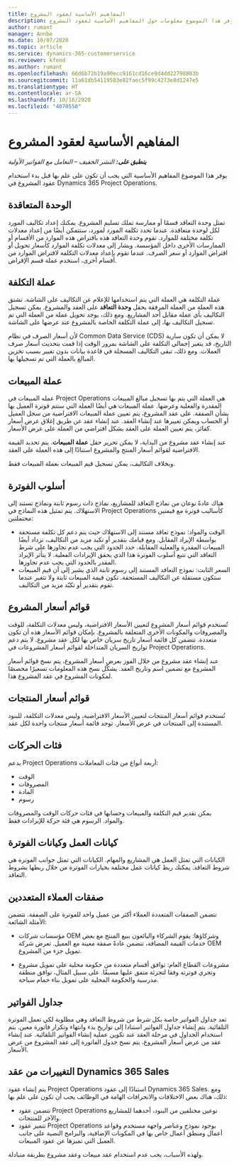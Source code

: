 ```yaml
---
title: المفاهيم الأساسية لعقود المشروع
description: يوفر هذا الموضوع معلومات حول المفاهيم الأساسية لعقود المشروع.
author: rumant
manager: Annbe
ms.date: 10/07/2020
ms.topic: article
ms.service: dynamics-365-customerservice
ms.reviewer: kfend
ms.author: rumant
ms.openlocfilehash: 66d6b72b19a90ecc9161cd16ce9d4dd22798803b
ms.sourcegitcommit: 11a61db54119503e82faec5f99c4273e8d1247e5
ms.translationtype: HT
ms.contentlocale: ar-SA
ms.lasthandoff: 10/16/2020
ms.locfileid: "4070550"
---
```

# <a name="key-concepts-of-project-contracts"></a>المفاهيم الأساسية لعقود المشروع

_**ينطبق على:** النشر الخفيف – التعامل مع الفواتير الأولية_

يوفر هذا الموضوع المفاهيم الأساسية التي يجب أن تكون على علم بها قبل بدء استخدام عقود المشروع في Dynamics 365 Project Operations.

## <a name="contracting-unit"></a>الوحدة المتعاقدة

تمثل وحدة التعاقد قسمًا أو ممارسة تملك تسليم المشروع. يمكنك إعداد تكاليف المورد لكل لوحدة متعاقدة. عندما تحدد تكلفة المورد لمورد، ستتمكن أيضًا من إعداد معدلات تكلفة مختلفة للموارد. تقوم وحدة التعاقد هذه باقتراض هذه الموارد من الأقسام أو الممارسات الأخرى داخل المؤسسة. ويشار إلى معدلات تكلفة الموارد كأسعار تحويل أو اقتراض الموارد أو سعر الصرف. عندما تقوم بإعداد معدلات التكلفة لاقتراض الموارد من أقسام أخرى، استخدم عملة قسم الإقراض.

## <a name="cost-currency"></a>عملة التكلفة

عملة التكلفة هي العملة التي يتم استخدامها للإعلام عن التكاليف على الشاشة. تشتق هذه العملة من العملة المرفقة بحقل **وحدة التعاقد** على العقد والمشروع. يمكن تسجيل التكاليف بأي عملة مقابل أحد المشاريع. ومع ذلك، يوجد تحويل عملة من العملة التي تم تسجيل التكاليف بها، إلى عملة التكلفة الخاصة بالمشروع عند عرضها على الشاشة.

لأن أسعار الصرف في نظام Common Data Service (CDS) لا يمكن أن تكون سارية التاريخ، قد يتغير إجمالي التكلفة على الشاشة بمرور الوقت إذا قمت بتحديث أسعار صرف العملات. ومع ذلك، تبقى التكاليف المسجلة في قاعدة بيانات بدون تغيير بسبب تخزين المبالغ بالعملة التي تم تسجيلها بها.

## <a name="sales-currency"></a>عملة المبيعات

عمله المبيعات في Project Operations هي العملة التي يتم بها تسجيل مبالغ المبيعات المقدرة والفعلية وعرضها. عملة المبيعات هي أيضًا العملة التي ستتم فوترة العميل بها بشأن الصفقة. على عقد المشروع، يتم تعيين عملة المبيعات الافتراضية من سجل العميل أو الحساب ويمكن تغييرها عند إنشاء العقد. عند إنشاء عقد عن طريق إغلاق عرض أسعار كفائز، يتم تعيين العملة على العقد بشكل افتراضي من العملة على عرض الأسعار.

عند إنشاء عقد مشروع من البداية، لا يمكن تحرير حقل **عملة المبيعات**. يتم تحديد القيمة الافتراضية لقوائم أسعار المنتج والمشروع استنادًا إلى هذه العملة على العقد.

وبخلاف التكاليف، يمكن تسجيل قيم المبيعات بعملة المبيعات فقط.

## <a name="billing-method"></a>أسلوب الفوترة

هناك عادةً نوعان من نماذج التعاقد للمشاريع، نماذج ذات رسوم ثابتة ونماذج تستند إلى الاستهلاك. يتم تمثيل هذه النماذج في Project Operations كأساليب فوترة مع قيمتين محتملتين:

- الوقت والمواد: نموذج تعاقد مستند إلى الاستهلاك حيث يتم دعم كل تكلفة مستحقة بواسطة الإيراد المقابل. ومع قيامك بتقدير أو تكبد مزيد من التكاليف، تزداد أيضًا المبيعات المقدرة والفعلية المقابلة. حدد الحدود التي يجب عدم تجاوزها على شرط التعاقد التي تتبع أسلوب الفوترة هذا الذي يحقق الإيرادات الفعلية. لا يتأثر الإيراد المقدر بالحدود التي يجب عدم تجاوزها.
- السعر الثابت: نموذج التعاقد المستند إلى رسوم ثابتة الذي يشير إلى أن قيم المبيعات ستكون مستقلة عن التكاليف المستحقة. تكون قيمة المبيعات ثابتة ولا تتغير عندما تقوم بتقدير أو تكبّد مزيد من التكاليف.

## <a name="project-price-lists"></a>قوائم أسعار المشروع

تُستخدم قوائم أسعار المشروع لتعيين الأسعار الافتراضية، وليس معدلات التكلفة، للوقت والمصروفات والمكونات الأخرى المتعلقة بالمشروع. بإمكان قوائم الأسعار هذه أن تكون متعددة. تتضمن كل قائمة أسعار تاريخ سريان خاص بها لكل عقد مشروع. لا يتم دعم تواريخ السريان المتداخلة لقوائم أسعار المشروعات في Project Operations.

عند إنشاء عقد مشروع من خلال الفوز بعرض أسعار المشروع، يتم نسخ قوائم أسعار المشروع مع تضمين اسم وتاريخ العقد. يشكّل نسخ هذه المعلومات تسعيرًا مخصصًا لمكونات المشروع في عقد المشروع هذا.

## <a name="product-price-lists"></a>قوائم أسعار المنتجات

تُستخدم قوائم أسعار المنتجات لتعيين الأسعار الافتراضية، وليس معدلات التكلفة، للبنود المستندة إلى المنتجات في عرض الأسعار.‬ توجد قائمة أسعار منتجات واحدة لكل عقد.

## <a name="transaction-classes"></a>فئات الحركات

يدعم Project Operations أربعة أنواع من فئات المعاملات:

- الوقت
- المصروفات
- المادة
- رسوم

يمكن تقدير قيم التكلفة والمبيعات وحسابها في فئات حركات الوقت والمصروفات والمواد. الرسوم هي فئة حركة للإيرادات فقط.

## <a name="work-entities-and-billing-entities"></a>كيانات العمل وكيانات الفوترة

الكيانات التي تمثل العمل هي المشاريع والمهام. الكيانات التي تمثل جوانب الفوترة هي شروط التعاقد. يمكنك ربط كيانات عمل مختلفة بخيارات الفوترة من خلال ربطها بشروط التعاقد.

## <a name="multi-customer-deals"></a>صفقات العملاء المتعددين

تتضمن الصفقات المتعددة العملاء أكثر من عميل واحد للفوترة على الصفقة. تتضمن الأمثلة الشائعة:

- مؤسسات شركات OEM وشركاؤها: يقوم الشركاء والبائعون ببيع المنتج مع بعض خدمات القيمة المضافة، تتضمن عادةً صفقة معينة مع العميل. تعرض شركة OEM تمويل جزء من المشروع. 

- مشروعات القطاع العام: توافق أقسام متعددة من حكومة محلية على تمويل مشروع وتجري فوترته وفقا لتجزئة متفق عليها مسبقًا. على سبيل المثال، توافق منطقة مدرسية والحكومة المحلية على تمويل بناء حمام سباحة.

## <a name="invoice-schedules"></a>جداول الفواتير

تعد جداول الفواتير خاصة بكل شرط من شروط التعاقد وهي مطلوبة لكي تعمل الفوترة التلقائية. يتم إنشاء جداول الفواتير استنادا إلى تواريخ بدء وانتهاء وتكرار فاتورة معين. يتم استخدام الجداول في مرحلة العقد عند تكوين عملية إنشاء الفواتير التلقائية. عند إنشاء عقد من عرض أسعار المشروع، يتم نسخ جدول الفاتورة إلى عقد المشروع من عرض الأسعار.

## <a name="changes-from-the-dynamics-365-sales-contract"></a>التغييرات من عقد Dynamics 365 Sales

يتم إنشاء عقود Project Operations استنادًا إلى عقود Dynamics 365 Sales. ومع ذلك، هناك بعض الاختلافات والانحرافات الهامة في الوظائف يجب أن تكون على علم بها:

- تتضمن عقود Project Operations نوعين مختلفين من البنود، أحدهما للمشاريع والآخر للمنتجات.
- تتميز عقود Project Operations بوجود نموذج وعناصر واجهة مستخدم وقواعد أعمال ومنطق أعمال خاص بها في المكونات الإضافية، والبرامج النصية على جانب العميل التي تميزها عن عقود المبيعات.

ولهذه الأسباب، يجب عدم استخدام عقد مبيعات وعقد مشروع بطريقة متبادلة.
